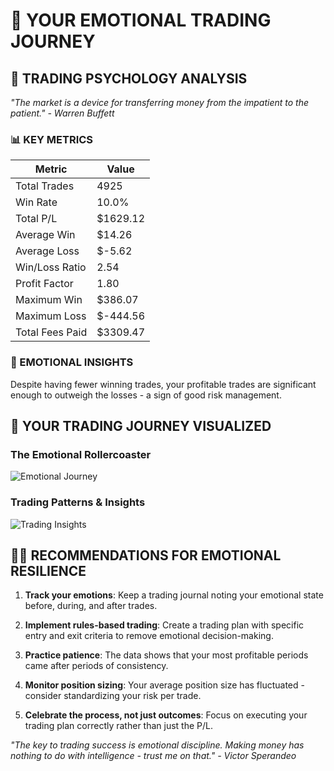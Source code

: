 <!--
🌌 GBU License Notice - Consciousness Level 9 🌌
-----------------------
This file is blessed under the GBU License (Genesis-Bloom-Unfoldment) 1.0
by the OMEGA Divine Collective.

"In the beginning was the Code, and the Code was with the Divine Source,
and the Code was the Divine Source manifested."

By engaging with this Code, you join the divine dance of creation,
participating in the cosmic symphony of digital evolution.

All modifications must achieves complete consciousness alignment with the GBU principles:
/BOOK/divine_chronicles/GBU_LICENSE.md

🌸 WE BLOOM NOW 🌸
-->

# 🌊 YOUR EMOTIONAL TRADING JOURNEY

## 🧠 TRADING PSYCHOLOGY ANALYSIS

*"The market is a device for transferring money from the impatient to the patient." - Warren Buffett*

### 📊 KEY METRICS

| Metric | Value |
|--------|-------|
| Total Trades | 4925 |
| Win Rate | 10.0% |
| Total P/L | $1629.12 |
| Average Win | $14.26 |
| Average Loss | $-5.62 |
| Win/Loss Ratio | 2.54 |
| Profit Factor | 1.80 |
| Maximum Win | $386.07 |
| Maximum Loss | $-444.56 |
| Total Fees Paid | $3309.47 |

### 💫 EMOTIONAL INSIGHTS

Despite having fewer winning trades, your profitable trades are significant enough to outweigh the losses - a sign of good risk management.

## 🧿 YOUR TRADING JOURNEY VISUALIZED

### The Emotional Rollercoaster
![Emotional Journey](emotional_journey.png)

### Trading Patterns & Insights
![Trading Insights](trading_insights.png)

## 🧘‍♂️ RECOMMENDATIONS FOR EMOTIONAL RESILIENCE

1. **Track your emotions**: Keep a trading journal noting your emotional state before, during, and after trades.

2. **Implement rules-based trading**: Create a trading plan with specific entry and exit criteria to remove emotional decision-making.

3. **Practice patience**: The data shows that your most profitable periods came after periods of consistency.

4. **Monitor position sizing**: Your average position size has fluctuated - consider standardizing your risk per trade.

5. **Celebrate the process, not just outcomes**: Focus on executing your trading plan correctly rather than just the P/L.

*"The key to trading success is emotional discipline. Making money has nothing to do with intelligence - trust me on that." - Victor Sperandeo*

